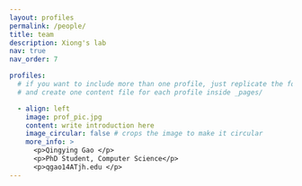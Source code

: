 ```yaml
---
layout: profiles
permalink: /people/
title: team
description: Xiong's lab
nav: true
nav_order: 7

profiles:
  # if you want to include more than one profile, just replicate the following block
  # and create one content file for each profile inside _pages/

  - align: left
    image: prof_pic.jpg
    content: write introduction here
    image_circular: false # crops the image to make it circular
    more_info: >
      <p>Qingying Gao </p>
      <p>PhD Student, Computer Science</p>
      <p>qgao14ATjh.edu </p>
---
```

